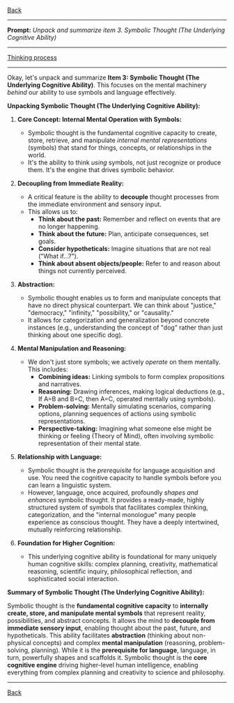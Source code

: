 [Back](../README.md)

---

**Prompt:** *Unpack and summarize item 3. Symbolic Thought (The Underlying Cognitive Ability)*

---

[Thinking process](thoughts.md)

---

Okay, let's unpack and summarize **Item 3: Symbolic Thought (The Underlying Cognitive Ability)**. This focuses on the mental machinery *behind* our ability to use symbols and language effectively.

**Unpacking Symbolic Thought (The Underlying Cognitive Ability):**

1.  **Core Concept: Internal Mental Operation with Symbols:**
    *   Symbolic thought is the fundamental cognitive capacity to create, store, retrieve, and manipulate *internal mental representations* (symbols) that stand for things, concepts, or relationships in the world.
    *   It's the ability to think *using* symbols, not just recognize or produce them. It's the engine that drives symbolic behavior.

2.  **Decoupling from Immediate Reality:**
    *   A critical feature is the ability to **decouple** thought processes from the immediate environment and sensory input.
    *   This allows us to:
        *   **Think about the past:** Remember and reflect on events that are no longer happening.
        *   **Think about the future:** Plan, anticipate consequences, set goals.
        *   **Consider hypotheticals:** Imagine situations that are not real ("What if...?").
        *   **Think about absent objects/people:** Refer to and reason about things not currently perceived.

3.  **Abstraction:**
    *   Symbolic thought enables us to form and manipulate concepts that have no direct physical counterpart. We can think about "justice," "democracy," "infinity," "possibility," or "causality."
    *   It allows for categorization and generalization beyond concrete instances (e.g., understanding the concept of "dog" rather than just thinking about one specific dog).

4.  **Mental Manipulation and Reasoning:**
    *   We don't just store symbols; we actively *operate* on them mentally. This includes:
        *   **Combining ideas:** Linking symbols to form complex propositions and narratives.
        *   **Reasoning:** Drawing inferences, making logical deductions (e.g., If A=B and B=C, then A=C, operated mentally using symbols).
        *   **Problem-solving:** Mentally simulating scenarios, comparing options, planning sequences of actions using symbolic representations.
        *   **Perspective-taking:** Imagining what someone else might be thinking or feeling (Theory of Mind), often involving symbolic representation of their mental state.

5.  **Relationship with Language:**
    *   Symbolic thought is the *prerequisite* for language acquisition and use. You need the cognitive capacity to handle symbols before you can learn a linguistic system.
    *   However, language, once acquired, profoundly *shapes and enhances* symbolic thought. It provides a ready-made, highly structured system of symbols that facilitates complex thinking, categorization, and the "internal monologue" many people experience as conscious thought. They have a deeply intertwined, mutually reinforcing relationship.

6.  **Foundation for Higher Cognition:**
    *   This underlying cognitive ability is foundational for many uniquely human cognitive skills: complex planning, creativity, mathematical reasoning, scientific inquiry, philosophical reflection, and sophisticated social interaction.

**Summary of Symbolic Thought (The Underlying Cognitive Ability):**

Symbolic thought is the **fundamental cognitive capacity** to **internally create, store, and manipulate mental symbols** that represent reality, possibilities, and abstract concepts. It allows the mind to **decouple from immediate sensory input**, enabling thought about the past, future, and hypotheticals. This ability facilitates **abstraction** (thinking about non-physical concepts) and complex **mental manipulation** (reasoning, problem-solving, planning). While it is the **prerequisite for language**, language, in turn, powerfully shapes and scaffolds it. Symbolic thought is the **core cognitive engine** driving higher-level human intelligence, enabling everything from complex planning and creativity to science and philosophy.

---

[Back](../README.md)
